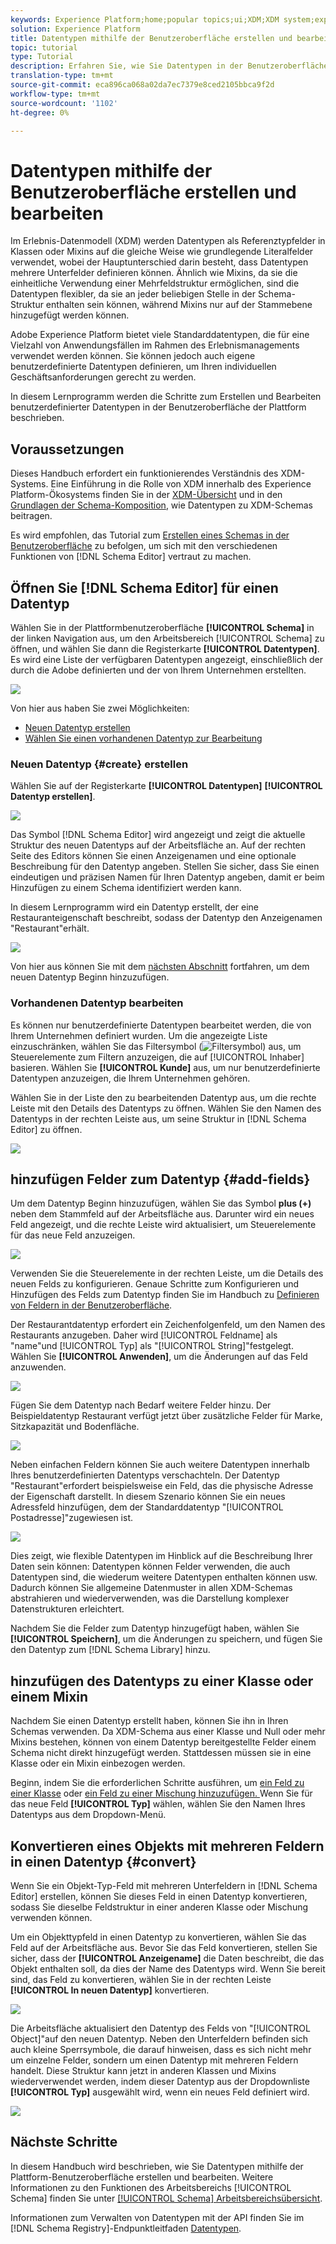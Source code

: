 ```yaml
---
keywords: Experience Platform;home;popular topics;ui;XDM;XDM system;experience data model;Experience data model;Experience Data Model;data model;Data Model;schema registry;Schema Registry;schema;Schema;schemas;Schemas;create;data type;data types;
solution: Experience Platform
title: Datentypen mithilfe der Benutzeroberfläche erstellen und bearbeiten
topic: tutorial
type: Tutorial
description: Erfahren Sie, wie Sie Datentypen in der Benutzeroberfläche "Experience Platform"erstellen und bearbeiten.
translation-type: tm+mt
source-git-commit: eca896ca068a02da7ec7379e8ced2105bbca9f2d
workflow-type: tm+mt
source-wordcount: '1102'
ht-degree: 0%

---
```



# Datentypen mithilfe der Benutzeroberfläche erstellen und bearbeiten

Im Erlebnis-Datenmodell (XDM) werden Datentypen als Referenztypfelder in Klassen oder Mixins auf die gleiche Weise wie grundlegende Literalfelder verwendet, wobei der Hauptunterschied darin besteht, dass Datentypen mehrere Unterfelder definieren können. Ähnlich wie Mixins, da sie die einheitliche Verwendung einer Mehrfeldstruktur ermöglichen, sind die Datentypen flexibler, da sie an jeder beliebigen Stelle in der Schema-Struktur enthalten sein können, während Mixins nur auf der Stammebene hinzugefügt werden können.

Adobe Experience Platform bietet viele Standarddatentypen, die für eine Vielzahl von Anwendungsfällen im Rahmen des Erlebnismanagements verwendet werden können. Sie können jedoch auch eigene benutzerdefinierte Datentypen definieren, um Ihren individuellen Geschäftsanforderungen gerecht zu werden.

In diesem Lernprogramm werden die Schritte zum Erstellen und Bearbeiten benutzerdefinierter Datentypen in der Benutzeroberfläche der Plattform beschrieben.

## Voraussetzungen

Dieses Handbuch erfordert ein funktionierendes Verständnis des XDM-Systems. Eine Einführung in die Rolle von XDM innerhalb des Experience Platform-Ökosystems finden Sie in der [XDM-Übersicht](../../home.md) und in den [Grundlagen der Schema-Komposition](../../schema/composition.md), wie Datentypen zu XDM-Schemas beitragen.

Es wird empfohlen, das Tutorial zum [Erstellen eines Schemas in der Benutzeroberfläche](../../tutorials/create-schema-ui.md) zu befolgen, um sich mit den verschiedenen Funktionen von [!DNL Schema Editor] vertraut zu machen.

## Öffnen Sie [!DNL Schema Editor] für einen Datentyp

Wählen Sie in der Plattformbenutzeroberfläche **[!UICONTROL Schema]** in der linken Navigation aus, um den Arbeitsbereich [!UICONTROL Schema] zu öffnen, und wählen Sie dann die Registerkarte **[!UICONTROL Datentypen]**. Es wird eine Liste der verfügbaren Datentypen angezeigt, einschließlich der durch die Adobe definierten und der von Ihrem Unternehmen erstellten.

![](../../images/ui/resources/data-types/data-types-tab.png)

Von hier aus haben Sie zwei Möglichkeiten:

- [Neuen Datentyp erstellen](#create)
- [Wählen Sie einen vorhandenen Datentyp zur Bearbeitung](#edit)

### Neuen Datentyp {#create} erstellen

Wählen Sie auf der Registerkarte **[!UICONTROL Datentypen]** **[!UICONTROL Datentyp erstellen]**.

![](../../images/ui/resources/data-types/create.png)

Das Symbol [!DNL Schema Editor] wird angezeigt und zeigt die aktuelle Struktur des neuen Datentyps auf der Arbeitsfläche an. Auf der rechten Seite des Editors können Sie einen Anzeigenamen und eine optionale Beschreibung für den Datentyp angeben. Stellen Sie sicher, dass Sie einen eindeutigen und präzisen Namen für Ihren Datentyp angeben, damit er beim Hinzufügen zu einem Schema identifiziert werden kann.

In diesem Lernprogramm wird ein Datentyp erstellt, der eine Restauranteigenschaft beschreibt, sodass der Datentyp den Anzeigenamen &quot;Restaurant&quot;erhält.

![](../../images/ui/resources/data-types/data-type-properties.png)

Von hier aus können Sie mit dem [nächsten Abschnitt](#add-fields) fortfahren, um dem neuen Datentyp Beginn hinzuzufügen.

### Vorhandenen Datentyp bearbeiten

Es können nur benutzerdefinierte Datentypen bearbeitet werden, die von Ihrem Unternehmen definiert wurden. Um die angezeigte Liste einzuschränken, wählen Sie das Filtersymbol (![Filtersymbol](../../images/ui/resources/data-types/filter.png)) aus, um Steuerelemente zum Filtern anzuzeigen, die auf [!UICONTROL Inhaber] basieren. Wählen Sie **[!UICONTROL Kunde]** aus, um nur benutzerdefinierte Datentypen anzuzeigen, die Ihrem Unternehmen gehören.

Wählen Sie in der Liste den zu bearbeitenden Datentyp aus, um die rechte Leiste mit den Details des Datentyps zu öffnen. Wählen Sie den Namen des Datentyps in der rechten Leiste aus, um seine Struktur in [!DNL Schema Editor] zu öffnen.

![](../../images/ui/resources/data-types/edit.png)

## hinzufügen Felder zum Datentyp {#add-fields}

Um dem Datentyp Beginn hinzuzufügen, wählen Sie das Symbol **plus (+)** neben dem Stammfeld auf der Arbeitsfläche aus. Darunter wird ein neues Feld angezeigt, und die rechte Leiste wird aktualisiert, um Steuerelemente für das neue Feld anzuzeigen.

![](../../images/ui/resources/data-types/new-field.png)

Verwenden Sie die Steuerelemente in der rechten Leiste, um die Details des neuen Felds zu konfigurieren. Genaue Schritte zum Konfigurieren und Hinzufügen des Felds zum Datentyp finden Sie im Handbuch zu [Definieren von Feldern in der Benutzeroberfläche](../fields/overview.md#define).

Der Restaurantdatentyp erfordert ein Zeichenfolgenfeld, um den Namen des Restaurants anzugeben. Daher wird [!UICONTROL Feldname] als &quot;name&quot;und [!UICONTROL Typ] als &quot;[!UICONTROL String]&quot;festgelegt. Wählen Sie **[!UICONTROL Anwenden]**, um die Änderungen auf das Feld anzuwenden.

![](../../images/ui/resources/data-types/name-field.png)

Fügen Sie dem Datentyp nach Bedarf weitere Felder hinzu. Der Beispieldatentyp Restaurant verfügt jetzt über zusätzliche Felder für Marke, Sitzkapazität und Bodenfläche.

![](../../images/ui/resources/data-types/more-fields.png)

Neben einfachen Feldern können Sie auch weitere Datentypen innerhalb Ihres benutzerdefinierten Datentyps verschachteln. Der Datentyp &quot;Restaurant&quot;erfordert beispielsweise ein Feld, das die physische Adresse der Eigenschaft darstellt. In diesem Szenario können Sie ein neues Adressfeld hinzufügen, dem der Standarddatentyp &quot;[!UICONTROL Postadresse]&quot;zugewiesen ist.

![](../../images/ui/resources/data-types/address-field.png)

Dies zeigt, wie flexible Datentypen im Hinblick auf die Beschreibung Ihrer Daten sein können: Datentypen können Felder verwenden, die auch Datentypen sind, die wiederum weitere Datentypen enthalten können usw. Dadurch können Sie allgemeine Datenmuster in allen XDM-Schemas abstrahieren und wiederverwenden, was die Darstellung komplexer Datenstrukturen erleichtert.

Nachdem Sie die Felder zum Datentyp hinzugefügt haben, wählen Sie **[!UICONTROL Speichern]**, um die Änderungen zu speichern, und fügen Sie den Datentyp zum [!DNL Schema Library] hinzu.

## hinzufügen des Datentyps zu einer Klasse oder einem Mixin

Nachdem Sie einen Datentyp erstellt haben, können Sie ihn in Ihren Schemas verwenden. Da XDM-Schema aus einer Klasse und Null oder mehr Mixins bestehen, können von einem Datentyp bereitgestellte Felder einem Schema nicht direkt hinzugefügt werden. Stattdessen müssen sie in eine Klasse oder ein Mixin einbezogen werden.

Beginn, indem Sie die erforderlichen Schritte ausführen, um [ein Feld zu einer Klasse](./classes.md#add-fields) oder [ein Feld zu einer Mischung hinzuzufügen. ](./mixins.md#add-fields) Wenn Sie für das neue Feld **[!UICONTROL Typ]** wählen, wählen Sie den Namen Ihres Datentyps aus dem Dropdown-Menü.

## Konvertieren eines Objekts mit mehreren Feldern in einen Datentyp {#convert}

Wenn Sie ein Objekt-Typ-Feld mit mehreren Unterfeldern in [!DNL Schema Editor] erstellen, können Sie dieses Feld in einen Datentyp konvertieren, sodass Sie dieselbe Feldstruktur in einer anderen Klasse oder Mischung verwenden können.

Um ein Objekttypfeld in einen Datentyp zu konvertieren, wählen Sie das Feld auf der Arbeitsfläche aus. Bevor Sie das Feld konvertieren, stellen Sie sicher, dass der **[!UICONTROL Anzeigename]** die Daten beschreibt, die das Objekt enthalten soll, da dies der Name des Datentyps wird. Wenn Sie bereit sind, das Feld zu konvertieren, wählen Sie in der rechten Leiste **[!UICONTROL In neuen Datentyp]** konvertieren.

![](../../images/ui/resources/data-types/convert-object.png)

Die Arbeitsfläche aktualisiert den Datentyp des Felds von &quot;[!UICONTROL Object]&quot;auf den neuen Datentyp. Neben den Unterfeldern befinden sich auch kleine Sperrsymbole, die darauf hinweisen, dass es sich nicht mehr um einzelne Felder, sondern um einen Datentyp mit mehreren Feldern handelt. Diese Struktur kann jetzt in anderen Klassen und Mixins wiederverwendet werden, indem dieser Datentyp aus der Dropdownliste **[!UICONTROL Typ]** ausgewählt wird, wenn ein neues Feld definiert wird.

![](../../images/ui/resources/data-types/converted.png)

## Nächste Schritte

In diesem Handbuch wird beschrieben, wie Sie Datentypen mithilfe der Plattform-Benutzeroberfläche erstellen und bearbeiten. Weitere Informationen zu den Funktionen des Arbeitsbereichs [!UICONTROL Schema] finden Sie unter [[!UICONTROL Schema] Arbeitsbereichsübersicht](../overview.md).

Informationen zum Verwalten von Datentypen mit der API finden Sie im [!DNL Schema Registry]-Endpunktleitfaden [Datentypen](../../api/data-types.md).
